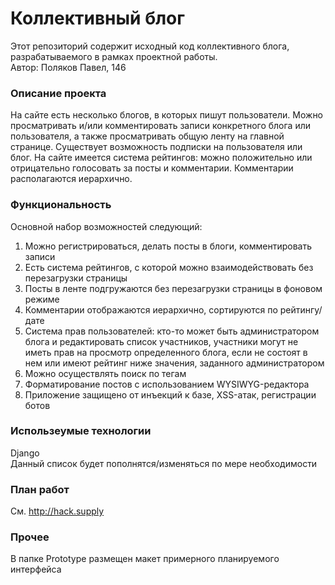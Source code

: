 # Коллективный блог
Этот репозиторий содержит исходный код коллективного блога, разрабатываемого в рамках проектной работы. <br>
Автор: Поляков Павел, 146

### Описание проекта
На сайте есть несколько блогов, в которых пишут пользователи. Можно просматривать и/или комментировать записи конкретного блога или пользователя, а также просматривать общую ленту на главной странице. Существует возможность подписки на пользователя или блог. На сайте имеется система рейтингов: можно положительно или отрицательно голосовать за посты и комментарии. Комментарии располагаются иерархично.

### Функциональность
Основной набор возможностей следующий:
<ol>
<li>Можно регистрироваться, делать посты в блоги, комментировать записи</li>
<li>Есть система рейтингов, с которой можно взаимодействовать без перезагрузки страницы</li>
<li>Посты в ленте подгружаются без перезагрузки страницы в фоновом режиме</li>
<li>Комментарии отображаются иерархично, сортируются по рейтингу/дате</li>
<li>Система прав пользователей: кто-то может быть администратором блога и редактировать список участников, участники могут не иметь прав на просмотр определенного блога, если не состоят в нем или имеют рейтинг ниже значения, заданного администратором</li>
<li>Можно осуществлять поиск по тегам</li>
<li>Форматирование постов с использованием WYSIWYG-редактора</li>
<li>Приложение защищено от инъекций к базе, XSS-атак, регистрации ботов</li>
</ol>

### Использеумые технологии
Django <br>
Данный список будет пополнятся/изменяться по мере необходимости

### План работ
См. <a>http://hack.supply</a>

### Прочее
В папке Prototype размещен макет примерного планируемого интерфейса
